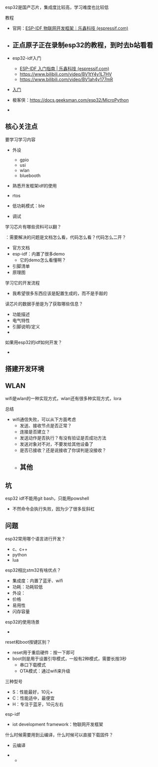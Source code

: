 esp32是国产芯片，集成度比较高，学习难度也比较低

教程

- 官网：[ESP-IDF 物联网开发框架｜乐鑫科技 (espressif.com)](https://www.espressif.com/zh-hans/products/sdks/esp-idf)
- 正点原子正在录制esp32的教程，到时去b站看看
  - 

- esp32-idf入门
  - [ESP-IDF 入门指南 | 乐鑫科技 (espressif.com)](https://idf.espressif.com/zh-cn/index.html)
  - https://www.bilibili.com/video/BV1tY4y1L7HV
  - https://www.bilibili.com/video/BV1ah4y177mR
- [入门](https://www.bilibili.com/video/BV1ah4y177mR?p=4&vd_source=522153461914a766fc002cc8619314e4)
- 极客侠：https://docs.geeksman.com/esp32/MicroPython
- 



## 核心关注点

要学习学习内容

- 外设
  - gpio
  - usi
  - wlan
  - bluebooth

- 熟悉开发框架idf的使用
- rtos
- 低功耗模式：ble
- 调试



学习芯片有哪些资料可以翻？

：需要解决的问题是文档怎么看，代码怎么看？代码怎么二开？

- 官方文档
- esp-idf：内置了很多demo
  - 它的demo怎么看懂啊？
- 引脚清单
- 原理图

学习它的开发流程

- 我希望很多东西应该是配置生成的，而不是手敲的

读芯片的数据手册是为了获取哪些信息？

- 功能描述
- 电气特性
- 引脚说明/定义
- 



如果用esp32的idf如何开发？

- 



## 搭建开发环境





## WLAN

wifi是wlan的一种实现方式，wlan还有很多种实现方式，lora

总结

- wifi通信失败，可以从下方面考虑
  - 发送、接收节点是否正常？
  - 连接是否建立？
  - 发送动作是否执行？有没有验证是否成功方法
  - 发送对象对不对，不要发给其他设备了
  - 是否已接收？还是说接收了你误判是没接收？
  - 其他
    - 



## 坑

esp32 idf不能用git bash，只能用powshell

- 不然命令会执行失败，因为少了很多反斜杠



## 问题

esp32常用哪个语言进行开发？

- c、c++
- python
- lua



esp32相比stm32有啥优点？

- 集成度：内置了蓝牙、wifi
- 功耗：功耗较低
- 外设：
- 价格
- 易用性
- 闪存容量

esp32的使用场景

- 

reset和boot按键区别？

- reset用于重启硬件：按一下即可
- boot则是用于设置引导模式，一般有2种模式，需要长按3秒
  - 串口下载模式
  - OTA模式：通过wifi来升级

三种型号

- S：性能最好，10元+
- C：性能适中，最便宜
- H：专注于蓝牙，10元左右

esp-idf

- iot development framework：物联网开发框架

什么时候需要用到云编译，什么时候可以直接下载固件？

- 云编译



- - 

